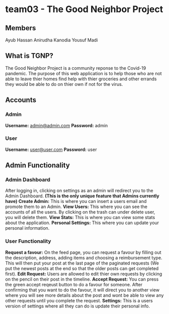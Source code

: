 # team03 - The Good Neighbor Project #

## Members ##
Ayub Hassan
Anirudha Kanodia
Yousuf Madi

## What is TGNP? ##
  The Good Neighbor Project is a community reponse to the Covid-19 pandemic. The purpose of this web application is to help those who are not able to leave thier homes find help with thier groceries and other errands they would be able to do on thier own if not for the virus.

## Accounts ##
  
  ### Admin ###
  __Username:__ admin@admin.com
  __Password:__ admin
  ### User ###
  __Username:__ user@user.com
  __Password:__ user


## Admin Functionality ##
  ### Admin Dashboard ###
  After logging in, clicking on settings as an admin will redirect you to the Admin Dashboard. __(This is the only unique feature that Admins currently have)__
    __Create Admin:__ This is where you can insert a users email and promote them to an Admin.
    __View Users:__ This where you can see the accounts of all the users. By clicking on the trash can under delete user, you will delete them.
    __View Stats:__ This is where you can view some stats about the application.
    __Personal Settings:__ This where you can update your personal information.
    
  ### User Functionality ###
   __Request a favour:__ On the feed page, you can request a favour by filling out the description, address, adding items and choosing a reimbursement type. This                            will then put your post at the last page of the paginated requests (We put the newest posts at the end so that the older posts can get                              completed first).
   __Edit Request:__ Users are allowed to edit thier own requests by clicking on the pencil on their post in the timeline.
   __Accept Request:__ You can press the green accept reqeust button to do a favour for someone. After confirming that you want to do the favour, it will direct you                        to another view where you will see more details about the post and wont be able to view any other requests until you complete the request.
   __Settings:__ This is a users version of settings where all they can do is update their personal info.
 
